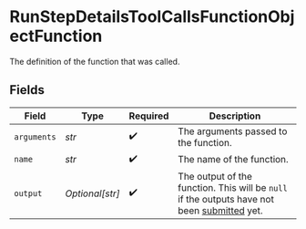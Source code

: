 # RunStepDetailsToolCallsFunctionObjectFunction

The definition of the function that was called.


## Fields

| Field                                                                                                                                     | Type                                                                                                                                      | Required                                                                                                                                  | Description                                                                                                                               |
| ----------------------------------------------------------------------------------------------------------------------------------------- | ----------------------------------------------------------------------------------------------------------------------------------------- | ----------------------------------------------------------------------------------------------------------------------------------------- | ----------------------------------------------------------------------------------------------------------------------------------------- |
| `arguments`                                                                                                                               | *str*                                                                                                                                     | :heavy_check_mark:                                                                                                                        | The arguments passed to the function.                                                                                                     |
| `name`                                                                                                                                    | *str*                                                                                                                                     | :heavy_check_mark:                                                                                                                        | The name of the function.                                                                                                                 |
| `output`                                                                                                                                  | *Optional[str]*                                                                                                                           | :heavy_check_mark:                                                                                                                        | The output of the function. This will be `null` if the outputs have not been [submitted](/docs/api-reference/runs/submitToolOutputs) yet. |